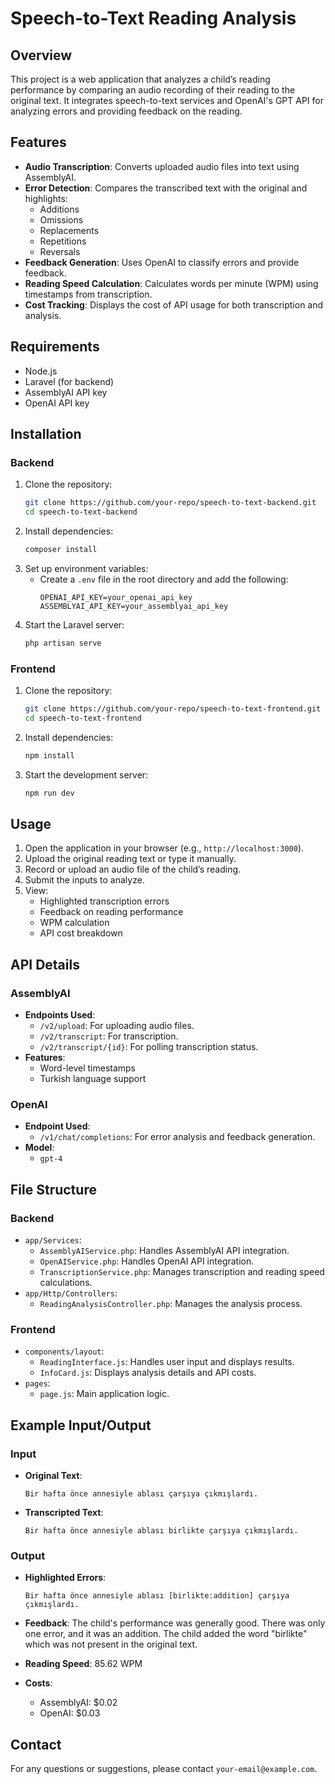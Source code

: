 # Speech-to-Text Reading Analysis

## Overview

This project is a web application that analyzes a child’s reading performance by comparing an audio recording of their reading to the original text. It integrates speech-to-text services and OpenAI's GPT API for analyzing errors and providing feedback on the reading.

## Features

- **Audio Transcription**: Converts uploaded audio files into text using AssemblyAI.
- **Error Detection**: Compares the transcribed text with the original and highlights:
    - Additions
    - Omissions
    - Replacements
    - Repetitions
    - Reversals
- **Feedback Generation**: Uses OpenAI to classify errors and provide feedback.
- **Reading Speed Calculation**: Calculates words per minute (WPM) using timestamps from transcription.
- **Cost Tracking**: Displays the cost of API usage for both transcription and analysis.

## Requirements

- Node.js
- Laravel (for backend)
- AssemblyAI API key
- OpenAI API key

## Installation

### Backend

1. Clone the repository:
   ```bash
   git clone https://github.com/your-repo/speech-to-text-backend.git
   cd speech-to-text-backend
   ```
2. Install dependencies:
   ```bash
   composer install
   ```
3. Set up environment variables:
    - Create a `.env` file in the root directory and add the following:
      ```env
      OPENAI_API_KEY=your_openai_api_key
      ASSEMBLYAI_API_KEY=your_assemblyai_api_key
      ```
4. Start the Laravel server:
   ```bash
   php artisan serve
   ```

### Frontend

1. Clone the repository:
   ```bash
   git clone https://github.com/your-repo/speech-to-text-frontend.git
   cd speech-to-text-frontend
   ```
2. Install dependencies:
   ```bash
   npm install
   ```
3. Start the development server:
   ```bash
   npm run dev
   ```

## Usage

1. Open the application in your browser (e.g., `http://localhost:3000`).
2. Upload the original reading text or type it manually.
3. Record or upload an audio file of the child’s reading.
4. Submit the inputs to analyze.
5. View:
    - Highlighted transcription errors
    - Feedback on reading performance
    - WPM calculation
    - API cost breakdown

## API Details

### AssemblyAI

- **Endpoints Used**:
    - `/v2/upload`: For uploading audio files.
    - `/v2/transcript`: For transcription.
    - `/v2/transcript/{id}`: For polling transcription status.
- **Features**:
    - Word-level timestamps
    - Turkish language support

### OpenAI

- **Endpoint Used**:
    - `/v1/chat/completions`: For error analysis and feedback generation.
- **Model**:
    - `gpt-4`

## File Structure

### Backend

- `app/Services`:
    - `AssemblyAIService.php`: Handles AssemblyAI API integration.
    - `OpenAIService.php`: Handles OpenAI API integration.
    - `TranscriptionService.php`: Manages transcription and reading speed calculations.
- `app/Http/Controllers`:
    - `ReadingAnalysisController.php`: Manages the analysis process.

### Frontend

- `components/layout`:
    - `ReadingInterface.js`: Handles user input and displays results.
    - `InfoCard.js`: Displays analysis details and API costs.
- `pages`:
    - `page.js`: Main application logic.

## Example Input/Output

### Input

- **Original Text**:
  ```
  Bir hafta önce annesiyle ablası çarşıya çıkmışlardı.
  ```
- **Transcripted Text**:
  ```
  Bir hafta önce annesiyle ablası birlikte çarşıya çıkmışlardı.
  ```
### Output
- **Highlighted Errors**:
  ```
  Bir hafta önce annesiyle ablası [birlikte:addition] çarşıya çıkmışlardı.
  ```
- **Feedback**:
  The child's performance was generally good. There was only one error, and it was an addition. The child added the word "birlikte" which was not present in the original text.


- **Reading Speed**: 85.62 WPM
- **Costs**:
    - AssemblyAI: $0.02
    - OpenAI: $0.03

## Contact

For any questions or suggestions, please contact `your-email@example.com`.

